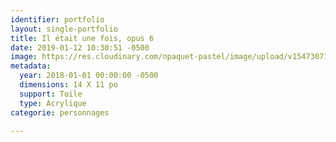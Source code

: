```yaml
---
identifier: portfolio
layout: single-portfolio
title: Il était une fois, opus 6
date: 2019-01-12 10:30:51 -0500
image: https://res.cloudinary.com/npaquet-pastel/image/upload/v1547307117/44265616_2187643068171595_2264983950239727616_n.jpg
metadata:
  year: 2018-01-01 00:00:00 -0500
  dimensions: 14 X 11 po
  support: Toile
  type: Acrylique
categorie: personnages

---
```

